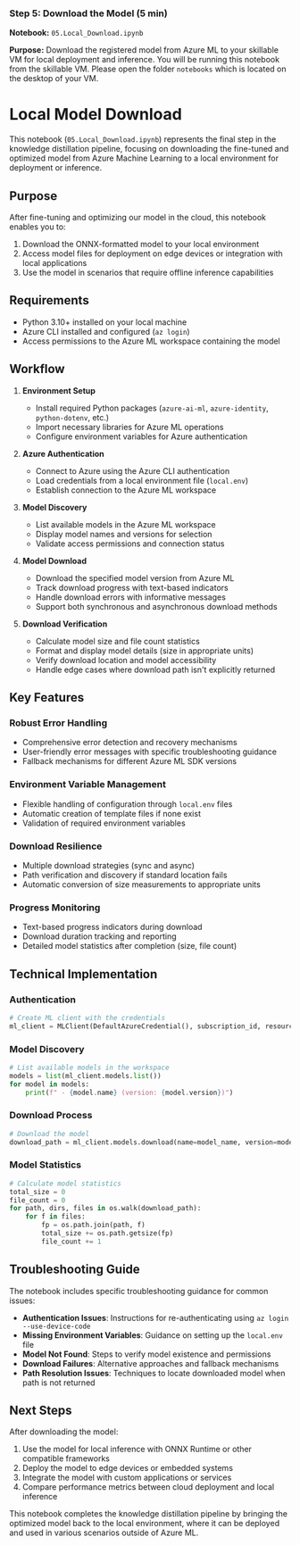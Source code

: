 ### Step 5: Download the Model (5 min)

**Notebook:** `05.Local_Download.ipynb`

**Purpose:** Download the registered model from Azure ML to your skillable VM for local deployment and inference. You will be running this notebook from the skillable VM. Please open the folder `notebooks` which is located on the desktop of your VM.

# Local Model Download

This notebook (`05.Local_Download.ipynb`) represents the final step in the knowledge distillation pipeline, focusing on downloading the fine-tuned and optimized model from Azure Machine Learning to a local environment for deployment or inference.

## Purpose

After fine-tuning and optimizing our model in the cloud, this notebook enables you to:
1. Download the ONNX-formatted model to your local environment
2. Access model files for deployment on edge devices or integration with local applications
3. Use the model in scenarios that require offline inference capabilities

## Requirements

- Python 3.10+ installed on your local machine
- Azure CLI installed and configured (`az login`)
- Access permissions to the Azure ML workspace containing the model

## Workflow

1. **Environment Setup**
   - Install required Python packages (`azure-ai-ml`, `azure-identity`, `python-dotenv`, etc.)
   - Import necessary libraries for Azure ML operations
   - Configure environment variables for Azure authentication

2. **Azure Authentication**
   - Connect to Azure using the Azure CLI authentication
   - Load credentials from a local environment file (`local.env`)
   - Establish connection to the Azure ML workspace

3. **Model Discovery**
   - List available models in the Azure ML workspace
   - Display model names and versions for selection
   - Validate access permissions and connection status

4. **Model Download**
   - Download the specified model version from Azure ML
   - Track download progress with text-based indicators
   - Handle download errors with informative messages
   - Support both synchronous and asynchronous download methods

5. **Download Verification**
   - Calculate model size and file count statistics
   - Format and display model details (size in appropriate units)
   - Verify download location and model accessibility
   - Handle edge cases where download path isn't explicitly returned

## Key Features

### Robust Error Handling
- Comprehensive error detection and recovery mechanisms
- User-friendly error messages with specific troubleshooting guidance
- Fallback mechanisms for different Azure ML SDK versions

### Environment Variable Management
- Flexible handling of configuration through `local.env` files
- Automatic creation of template files if none exist
- Validation of required environment variables

### Download Resilience
- Multiple download strategies (sync and async)
- Path verification and discovery if standard location fails
- Automatic conversion of size measurements to appropriate units

### Progress Monitoring
- Text-based progress indicators during download
- Download duration tracking and reporting
- Detailed model statistics after completion (size, file count)

## Technical Implementation

### Authentication
```python
# Create ML client with the credentials
ml_client = MLClient(DefaultAzureCredential(), subscription_id, resource_group, workspace)
```

### Model Discovery
```python
# List available models in the workspace
models = list(ml_client.models.list())
for model in models:
    print(f" - {model.name} (version: {model.version})")
```

### Download Process
```python
# Download the model
download_path = ml_client.models.download(name=model_name, version=model_version)
```

### Model Statistics
```python
# Calculate model statistics
total_size = 0
file_count = 0
for path, dirs, files in os.walk(download_path):
    for f in files:
        fp = os.path.join(path, f)
        total_size += os.path.getsize(fp)
        file_count += 1
```

## Troubleshooting Guide

The notebook includes specific troubleshooting guidance for common issues:

- **Authentication Issues**: Instructions for re-authenticating using `az login --use-device-code`
- **Missing Environment Variables**: Guidance on setting up the `local.env` file
- **Model Not Found**: Steps to verify model existence and permissions
- **Download Failures**: Alternative approaches and fallback mechanisms
- **Path Resolution Issues**: Techniques to locate downloaded model when path is not returned

## Next Steps

After downloading the model:

1. Use the model for local inference with ONNX Runtime or other compatible frameworks
2. Deploy the model to edge devices or embedded systems
3. Integrate the model with custom applications or services
4. Compare performance metrics between cloud deployment and local inference

This notebook completes the knowledge distillation pipeline by bringing the optimized model back to the local environment, where it can be deployed and used in various scenarios outside of Azure ML.